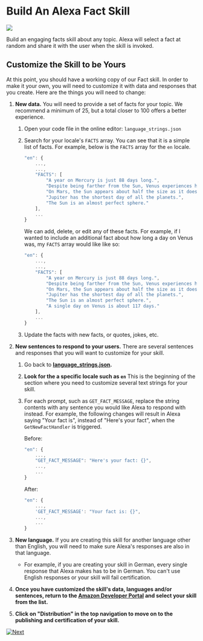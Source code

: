 # Build An Alexa Fact Skill
<img src="https://m.media-amazon.com/images/G/01/mobile-apps/dex/alexa/alexa-skills-kit/tutorials/quiz-game/header._TTH_.png" />

Build an engaging facts skill about any topic. Alexa will select a fact at random and share it with the user when the skill is invoked.

## Customize the Skill to be Yours

At this point, you should have a working copy of our Fact skill.  In order to make it your own, you will need to customize it with data and responses that you create.  Here are the things you will need to change:

1.  **New data.** You will need to provide a set of facts for your topic.  We recommend a minimum of 25, but a total closer to 100 offers a better experience.

    1.  Open your code file in the online editor: `language_strings.json`

    2.  Search for your locale's `FACTS` array. You can see that it is a simple list of facts. For example, below is the `FACTS` array for the `en` locale.
        ```js
        "en": {
            ...,
            ...,
            "FACTS": [
                "A year on Mercury is just 88 days long.",
                "Despite being farther from the Sun, Venus experiences higher temperatures than Mercury.",
                "On Mars, the Sun appears about half the size as it does on Earth.",
                "Jupiter has the shortest day of all the planets.",
                "The Sun is an almost perfect sphere."
		    ],
            ...
        } 
        ```
        We can add, delete, or edit any of these facts. For example, if I wanted to include an additional fact about how long a day on Venus was, my `FACTS` array would like like so:
        ```js
        "en": {
            ...,
            ...,
            "FACTS": [
                "A year on Mercury is just 88 days long.",
                "Despite being farther from the Sun, Venus experiences higher temperatures than Mercury.",
                "On Mars, the Sun appears about half the size as it does on Earth.",
                "Jupiter has the shortest day of all the planets.",
                "The Sun is an almost perfect sphere.",
                "A single day on Venus is about 117 days."
		    ],
            ...
        } 
        ```

    3.  Update the facts with new facts, or quotes, jokes, etc.

2.  **New sentences to respond to your users.** There are several sentences and responses that you will want to customize for your skill.

    1.  Go back to **[language_strings.json](../lambda/py/language_strings.json).**

    2.  **Look for the a specific locale such as `en`** This is the beginning of the section where you need to customize several text strings for your skill.

    3.  For each prompt, such as `GET_FACT_MESSAGE`, replace the string contents with any sentence you would like Alexa to respond with instead. For example, the following changes will result in Alexa saying "Your fact is", instead of "Here's your fact", when the `GetNewFactHandler` is triggered.
        
        Before:
        ```js
        "en": {
            ...,
            "GET_FACT_MESSAGE": "Here's your fact: {}",
            ...,
            ...
        }
        ```
        After:
        ```js
        "en": {
            ...,
            'GET_FACT_MESSAGE': "Your fact is: {}",
            ...,
            ...
        }
        ```

        


3.  **New language.** If you are creating this skill for another language other than English, you will need to make sure Alexa's responses are also in that language.

    - For example, if you are creating your skill in German, every single response that Alexa makes has to be in German. You can't use English responses or your skill will fail certification.

4. **Once you have customized the skill's data, languages and/or sentences, return to the [Amazon Developer Portal](https://developer.amazon.com/alexa/console/ask?&sc_category=Owned&sc_channel=RD&sc_campaign=Evangelism2018&sc_publisher=github&sc_content=Survey&sc_detail=fact-nodejs-V2_GUI-5&sc_funnel=Convert&sc_country=WW&sc_medium=Owned_RD_Evangelism2018_github_Survey_fact-nodejs-V2_GUI-5_Convert_WW_beginnersdevs&sc_segment=beginnersdevs) and select your skill from the list.**

5.  **Click on "Distribution" in the top navigation to move on to the publishing and certification of your skill.**


[![Next](https://m.media-amazon.com/images/G/01/mobile-apps/dex/alexa/alexa-skills-kit/tutorials/general/buttons/button_next_publication._TTH_.png)](./submit-for-certification.md)
